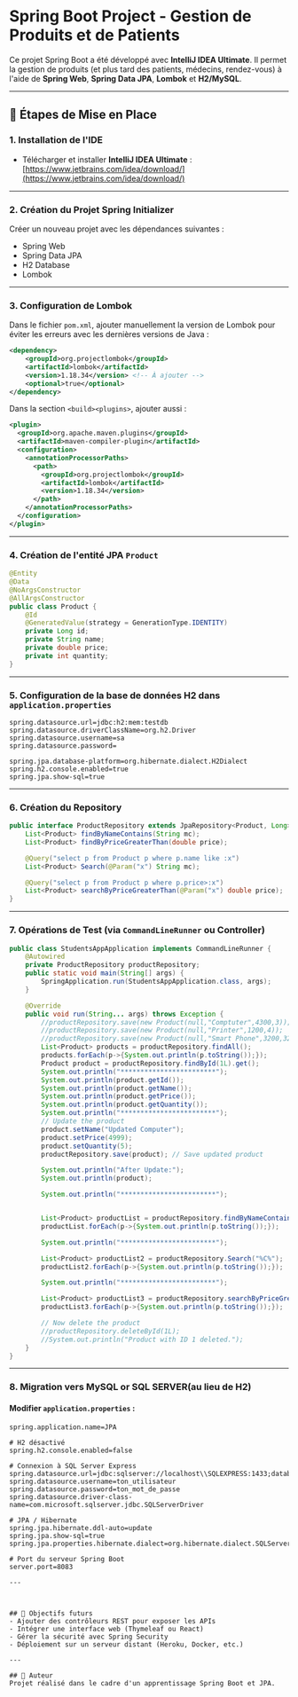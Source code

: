 # Spring Boot Project - Gestion de Produits et de Patients

Ce projet Spring Boot a été développé avec **IntelliJ IDEA Ultimate**. Il permet la gestion de produits (et plus tard des patients, médecins, rendez-vous) à l'aide de **Spring Web**, **Spring Data JPA**, **Lombok** et **H2/MySQL**.

---

## 💪 Étapes de Mise en Place

### 1. Installation de l'IDE
- Télécharger et installer **IntelliJ IDEA Ultimate** : [https://www.jetbrains.com/idea/download/](https://www.jetbrains.com/idea/download/)

---

### 2. Création du Projet Spring Initializer
Créer un nouveau projet avec les dépendances suivantes :
- Spring Web
- Spring Data JPA
- H2 Database
- Lombok

---

### 3. Configuration de Lombok

Dans le fichier `pom.xml`, ajouter manuellement la version de Lombok pour éviter les erreurs avec les dernières versions de Java :

```xml
<dependency>
    <groupId>org.projectlombok</groupId>
    <artifactId>lombok</artifactId>
    <version>1.18.34</version> <!-- À ajouter -->
    <optional>true</optional>
</dependency>
```

Dans la section `<build><plugins>`, ajouter aussi :

```xml
<plugin>
  <groupId>org.apache.maven.plugins</groupId>
  <artifactId>maven-compiler-plugin</artifactId>
  <configuration>
    <annotationProcessorPaths>
      <path>
        <groupId>org.projectlombok</groupId>
        <artifactId>lombok</artifactId>
        <version>1.18.34</version>
      </path>
    </annotationProcessorPaths>
  </configuration>
</plugin>
```

---

### 4. Création de l'entité JPA `Product`

```java
@Entity
@Data
@NoArgsConstructor
@AllArgsConstructor
public class Product {
    @Id
    @GeneratedValue(strategy = GenerationType.IDENTITY)
    private Long id;
    private String name;
    private double price;
    private int quantity;
}
```

---

### 5. Configuration de la base de données H2 dans `application.properties`

```properties
spring.datasource.url=jdbc:h2:mem:testdb
spring.datasource.driverClassName=org.h2.Driver
spring.datasource.username=sa
spring.datasource.password=

spring.jpa.database-platform=org.hibernate.dialect.H2Dialect
spring.h2.console.enabled=true
spring.jpa.show-sql=true
```

---

### 6. Création du Repository

```java
public interface ProductRepository extends JpaRepository<Product, Long> {
    List<Product> findByNameContains(String mc);
    List<Product> findByPriceGreaterThan(double price);

    @Query("select p from Product p where p.name like :x")
    List<Product> Search(@Param("x") String mc);

    @Query("select p from Product p where p.price>:x")
    List<Product> searchByPriceGreaterThan(@Param("x") double price);
}
```

---

### 7. Opérations de Test (via `CommandLineRunner` ou Controller)

```java
public class StudentsAppApplication implements CommandLineRunner {
	@Autowired
	private ProductRepository productRepository;
	public static void main(String[] args) {
		SpringApplication.run(StudentsAppApplication.class, args);
	}

	@Override
	public void run(String... args) throws Exception {
		//productRepository.save(new Product(null,"Comptuter",4300,3));
		//productRepository.save(new Product(null,"Printer",1200,4));
		//productRepository.save(new Product(null,"Smart Phone",3200,32));
		List<Product> products = productRepository.findAll();
		products.forEach(p->{System.out.println(p.toString());});
		Product product = productRepository.findById(1L).get();
		System.out.println("************************");
		System.out.println(product.getId());
		System.out.println(product.getName());
		System.out.println(product.getPrice());
		System.out.println(product.getQuantity());
		System.out.println("************************");
		// Update the product
		product.setName("Updated Computer");
		product.setPrice(4999);
		product.setQuantity(5);
		productRepository.save(product); // Save updated product

		System.out.println("After Update:");
		System.out.println(product);

		System.out.println("************************");


		List<Product> productList = productRepository.findByNameContains("C");
		productList.forEach(p->{System.out.println(p.toString());});

		System.out.println("************************");

		List<Product> productList2 = productRepository.Search("%C%");
		productList2.forEach(p->{System.out.println(p.toString());});

		System.out.println("************************");

		List<Product> productList3 = productRepository.searchByPriceGreaterThan(3000);
		productList3.forEach(p->{System.out.println(p.toString());});

		// Now delete the product
		//productRepository.deleteById(1L);
		//System.out.println("Product with ID 1 deleted.");
	}
}
```

---

### 8. Migration vers MySQL or SQL SERVER(au lieu de H2)

#### Modifier `application.properties` :

```properties
spring.application.name=JPA

# H2 désactivé
spring.h2.console.enabled=false

# Connexion à SQL Server Express
spring.datasource.url=jdbc:sqlserver://localhost\\SQLEXPRESS:1433;databaseName=users_db;encrypt=true;trustServerCertificate=true
spring.datasource.username=ton_utilisateur
spring.datasource.password=ton_mot_de_passe
spring.datasource.driver-class-name=com.microsoft.sqlserver.jdbc.SQLServerDriver

# JPA / Hibernate
spring.jpa.hibernate.ddl-auto=update
spring.jpa.show-sql=true
spring.jpa.properties.hibernate.dialect=org.hibernate.dialect.SQLServerDialect

# Port du serveur Spring Boot
server.port=8083

---



## 📁 Objectifs futurs
- Ajouter des contrôleurs REST pour exposer les APIs
- Intégrer une interface web (Thymeleaf ou React)
- Gérer la sécurité avec Spring Security
- Déploiement sur un serveur distant (Heroku, Docker, etc.)

---

## 🚀 Auteur
Projet réalisé dans le cadre d'un apprentissage Spring Boot et JPA.

